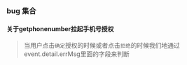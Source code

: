 ### bug 集合

#### 关于getphonenumber拉起手机号授权

> 当用户点击`确定`授权的时候或者点击`拒绝`的时候我们地通过event.detail.errMsg里面的字段来判断